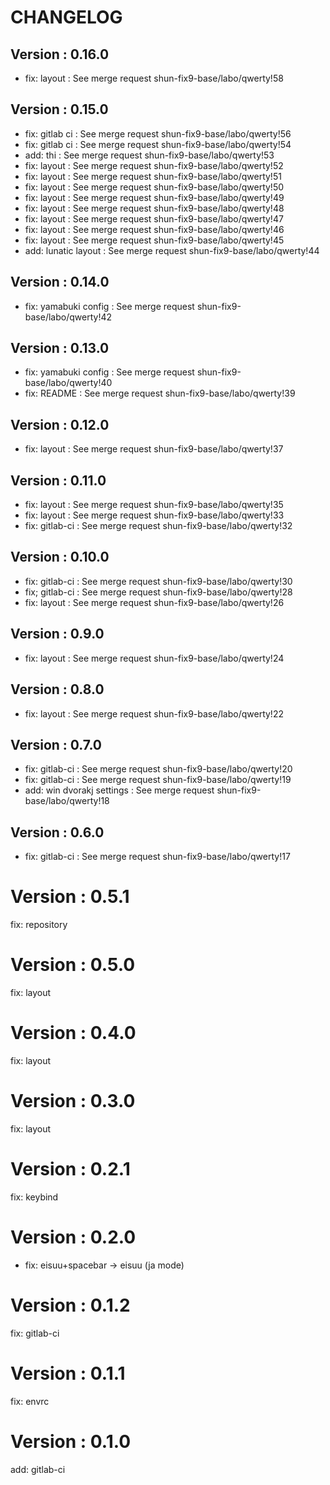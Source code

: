 # CHANGELOG

## Version : 0.16.0

- fix: layout : See merge request shun-fix9-base/labo/qwerty!58


## Version : 0.15.0

- fix: gitlab ci : See merge request shun-fix9-base/labo/qwerty!56
- fix: gitlab ci : See merge request shun-fix9-base/labo/qwerty!54
- add: thi : See merge request shun-fix9-base/labo/qwerty!53
- fix: layout : See merge request shun-fix9-base/labo/qwerty!52
- fix: layout : See merge request shun-fix9-base/labo/qwerty!51
- fix: layout : See merge request shun-fix9-base/labo/qwerty!50
- fix: layout : See merge request shun-fix9-base/labo/qwerty!49
- fix: layout : See merge request shun-fix9-base/labo/qwerty!48
- fix: layout : See merge request shun-fix9-base/labo/qwerty!47
- fix: layout : See merge request shun-fix9-base/labo/qwerty!46
- fix: layout : See merge request shun-fix9-base/labo/qwerty!45
- add: lunatic layout : See merge request shun-fix9-base/labo/qwerty!44


## Version : 0.14.0

- fix: yamabuki config : See merge request shun-fix9-base/labo/qwerty!42



## Version : 0.13.0

- fix: yamabuki config : See merge request shun-fix9-base/labo/qwerty!40
- fix: README : See merge request shun-fix9-base/labo/qwerty!39


## Version : 0.12.0

- fix: layout : See merge request shun-fix9-base/labo/qwerty!37


## Version : 0.11.0

- fix: layout : See merge request shun-fix9-base/labo/qwerty!35
- fix: layout : See merge request shun-fix9-base/labo/qwerty!33
- fix: gitlab-ci : See merge request shun-fix9-base/labo/qwerty!32



## Version : 0.10.0

- fix: gitlab-ci : See merge request shun-fix9-base/labo/qwerty!30
- fix; gitlab-ci : See merge request shun-fix9-base/labo/qwerty!28
- fix: layout : See merge request shun-fix9-base/labo/qwerty!26


## Version : 0.9.0

- fix: layout : See merge request shun-fix9-base/labo/qwerty!24


## Version : 0.8.0

- fix: layout : See merge request shun-fix9-base/labo/qwerty!22


## Version : 0.7.0

- fix: gitlab-ci : See merge request shun-fix9-base/labo/qwerty!20
- fix: gitlab-ci : See merge request shun-fix9-base/labo/qwerty!19
- add: win dvorakj settings : See merge request shun-fix9-base/labo/qwerty!18


## Version : 0.6.0

- fix: gitlab-ci : See merge request shun-fix9-base/labo/qwerty!17

# Version : 0.5.1

fix: repository

# Version : 0.5.0

fix: layout

# Version : 0.4.0

fix: layout

# Version : 0.3.0

fix: layout

# Version : 0.2.1

fix: keybind

# Version : 0.2.0

* fix: eisuu+spacebar -> eisuu (ja mode)

# Version : 0.1.2

fix: gitlab-ci

# Version : 0.1.1

fix: envrc

# Version : 0.1.0

add: gitlab-ci

